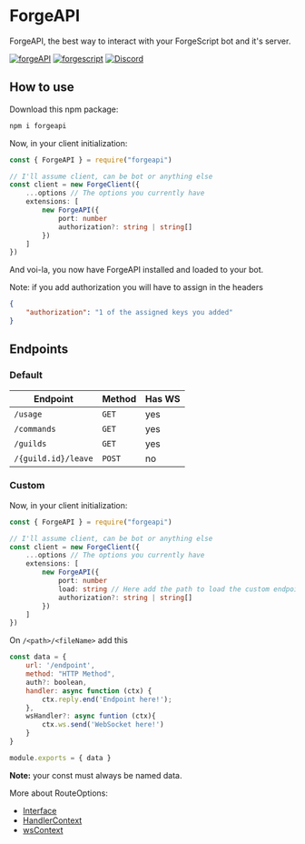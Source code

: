 # ForgeAPI
ForgeAPI, the best way to interact with your ForgeScript bot and it's server.

[![forgeAPI](https://img.shields.io/github/package-json/v/tryforge/ForgeAPI/main?label=forgeapi&color=5c16d4)](https://github.com/tryforge/ForgeDB/)
[![forgescript](https://img.shields.io/github/package-json/v/tryforge/ForgeScript/main?label=forgescript&color=5c16d4)](https://github.com/tryforge/ForgeScript/)
[![Discord](https://img.shields.io/discord/739934735387721768?logo=discord)](https://discord.gg/hcJgjzPvqb)

## How to use
Download this npm package:
```bash
npm i forgeapi
```

Now, in your client initialization:
```ts
const { ForgeAPI } = require("forgeapi")

// I'll assume client, can be bot or anything else
const client = new ForgeClient({
    ...options // The options you currently have
    extensions: [
        new ForgeAPI({
            port: number
            authorization?: string | string[]
        })
    ]
})
```
And voi-la, you now have ForgeAPI installed and loaded to your bot.

Note: if you add authorization you will have to assign in the headers 
```json
{
    "authorization": "1 of the assigned keys you added"
}
```


## Endpoints
### Default
| Endpoint | Method | Has WS |
| --------  |-------| ------ |
| `/usage` | `GET` | yes |
| `/commands` | `GET` | yes |
| `/guilds` | `GET` | yes |
| `/{guild.id}/leave` | `POST` | no |

### Custom
Now, in your client initialization:
```ts
const { ForgeAPI } = require("forgeapi")

// I'll assume client, can be bot or anything else
const client = new ForgeClient({
    ...options // The options you currently have
    extensions: [
        new ForgeAPI({
            port: number
            load: string // Here add the path to load the custom endpoints
            authorization?: string | string[]
        })
    ]
})
```
On `/<path>/<fileName>` add this
```js
const data = {
    url: '/endpoint',
    method: "HTTP Method",
    auth?: boolean,
    handler: async function (ctx) {
        ctx.reply.end('Endpoint here!');
    },
    wsHandler?: async funtion (ctx){
        ctx.ws.send('WebSocket here!')
    }
}

module.exports = { data }
```
**Note:** your const must always be named data.

More about RouteOptions:
- [Interface](https://github.com/tryforge/ForgeAPI/blob/main/src/core/typings/interfaces.ts#L3)
- [HandlerContext](https://github.com/tryforge/ForgeAPI/blob/main/src/core/typings/types.ts#L9)
- [wsContext](https://github.com/tryforge/ForgeAPI/blob/main/src/core/typings/types.ts#L17)